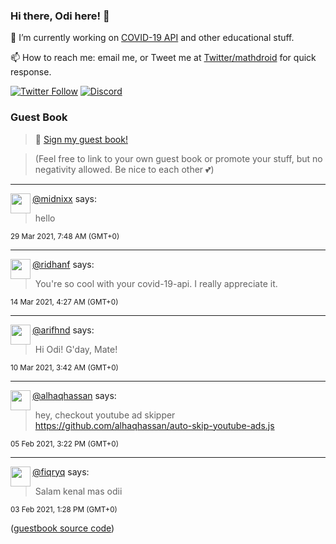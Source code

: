 ### Hi there, Odi here! 👋

🔭 I’m currently working on [COVID-19 API](https://github.com/covid-19-api) and other educational stuff.

📫 How to reach me: email me, or Tweet me at [Twitter/mathdroid](https://twitter.com/mathdroid) for quick response.

[![Twitter Follow](https://img.shields.io/twitter/follow/mathdroid?label=Follow&style=social)](https://twitter.com/mathdroid)
[![Discord](https://img.shields.io/discord/574799330406432769.svg?label=&logo=discord&logoColor=ffffff&color=7389D8&labelColor=6A7EC2)](https://discord.gg/HPxA6Ft)


### Guest Book

> 💬 [Sign my guest book!](https://mathdroid.now.sh)

> (Feel free to link to your own guest book or promote your stuff, but no negativity allowed. Be nice to each other 💕)

---

<!--START_SECTION:guestbook-->
<a href="https://github.com/midnixx"><img align="left" width="32" height="32" src="https://www.github.com/midnixx.png"></a> [@midnixx](https://github.com/midnixx) says:

> hello

<sup>29 Mar 2021, 7:48 AM (GMT+0)</sup>


---

<a href="https://github.com/ridhanf"><img align="left" width="32" height="32" src="https://www.github.com/ridhanf.png"></a> [@ridhanf](https://github.com/ridhanf) says:

> You're so cool with your covid-19-api. I really appreciate it.

<sup>14 Mar 2021, 4:27 AM (GMT+0)</sup>


---

<a href="https://github.com/arifhnd"><img align="left" width="32" height="32" src="https://www.github.com/arifhnd.png"></a> [@arifhnd](https://github.com/arifhnd) says:

> Hi Odi! G'day, Mate!

<sup>10 Mar 2021, 3:42 AM (GMT+0)</sup>


---

<a href="https://github.com/alhaqhassan"><img align="left" width="32" height="32" src="https://www.github.com/alhaqhassan.png"></a> [@alhaqhassan](https://github.com/alhaqhassan) says:

> hey, checkout youtube ad skipper https://github.com/alhaqhassan/auto-skip-youtube-ads.js

<sup>05 Feb 2021, 3:22 PM (GMT+0)</sup>


---

<a href="https://github.com/fiqryq"><img align="left" width="32" height="32" src="https://www.github.com/fiqryq.png"></a> [@fiqryq](https://github.com/fiqryq) says:

> Salam kenal mas odii

<sup>03 Feb 2021, 1:28 PM (GMT+0)</sup>

<!--END_SECTION:guestbook-->
<!--GUESTBOOK_LIST [{"name":"midnixx","message":"hello","date":"29 Mar 2021, 7:48 AM (GMT+0)"},{"name":"ridhanf","message":"You're so cool with your covid-19-api. I really appreciate it. ","date":"14 Mar 2021, 4:27 AM (GMT+0)"},{"name":"arifhnd","message":"Hi Odi! G'day, Mate!","date":"10 Mar 2021, 3:42 AM (GMT+0)"},{"name":"alhaqhassan","message":"hey, checkout youtube ad skipper https://github.com/alhaqhassan/auto-skip-youtube-ads.js\n","date":"05 Feb 2021, 3:22 PM (GMT+0)"},{"name":"fiqryq","message":"Salam kenal mas odii","date":"03 Feb 2021, 1:28 PM (GMT+0)"}]-->

([guestbook source code](https://github.com/mathdroid/guestbook))

